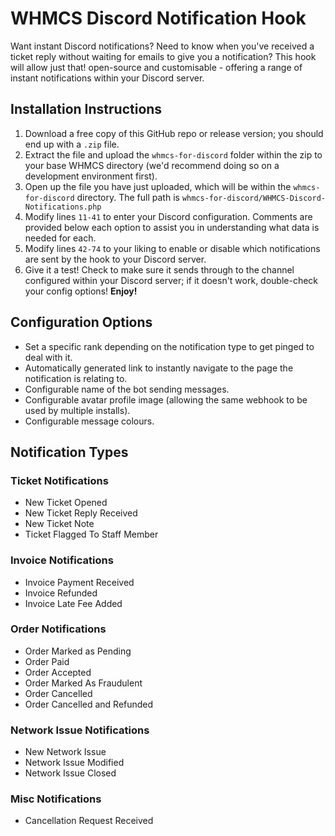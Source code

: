 # WHMCS Discord Notification Hook
Want instant Discord notifications? Need to know when you've received a ticket reply without waiting for emails to give you a notification? This hook will allow just that! open-source and customisable - offering a range of instant notifications within your Discord server. 

## Installation Instructions
1. Download a free copy of this GitHub repo or release version; you should end up with a `.zip` file.
2. Extract the file and upload the `whmcs-for-discord` folder within the zip to your base WHMCS directory (we'd recommend doing so on a development environment first).
3. Open up the file you have just uploaded, which will be within the `whmcs-for-discord` directory. The full path is `whmcs-for-discord/WHMCS-Discord-Notifications.php`
4. Modify lines `11-41` to enter your Discord configuration. Comments are provided below each option to assist you in understanding what data is needed for each.
5. Modify lines `42-74` to your liking to enable or disable which notifications are sent by the hook to your Discord server.
6. Give it a test! Check to make sure it sends through to the channel configured within your Discord server; if it doesn't work, double-check your config options! **Enjoy!**

## Configuration Options
* Set a specific rank depending on the notification type to get pinged to deal with it.
* Automatically generated link to instantly navigate to the page the notification is relating to.
* Configurable name of the bot sending messages.
* Configurable avatar profile image (allowing the same webhook to be used by multiple installs).
* Configurable message colours.

## Notification Types
### Ticket Notifications
* New Ticket Opened
* New Ticket Reply Received
* New Ticket Note
* Ticket Flagged To Staff Member  

### Invoice Notifications
* Invoice Payment Received
* Invoice Refunded
* Invoice Late Fee Added  

### Order Notifications
* Order Marked as Pending
* Order Paid
* Order Accepted
* Order Marked As Fraudulent
* Order Cancelled
* Order Cancelled and Refunded  

### Network Issue Notifications
* New Network Issue
* Network Issue Modified
* Network Issue Closed

### Misc Notifications
* Cancellation Request Received 
